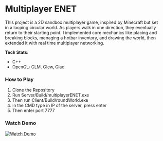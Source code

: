 # Multiplayer ENET
This project is a 2D sandbox multiplayer game, inspired by Minecraft but set in a looping circular world. As players walk in one direction, they eventually return to their starting point.  I implemented core mechanics like placing and breaking blocks, managing a hotbar inventory, and drawing the world, then extended it with real time multiplayer networking.

**Tech Stats:**
- C++
- OpenGL: GLM, Glew, Glad

### How to Play
1. Clone the Repository
2. Run Server/Build/multiplayerENET.exe
3. Then run Client/Build/roundWorld.exe
4. In the CMD type in IP of the server, press enter
5. Then enter port 7777

### Watch Demo
[![Watch Demo](https://bspafford.github.io/images/thumbnails/multiplayerENET.png)](https://bspafford.github.io/multiplayerENET/media/multiplayerENET.mp4)
